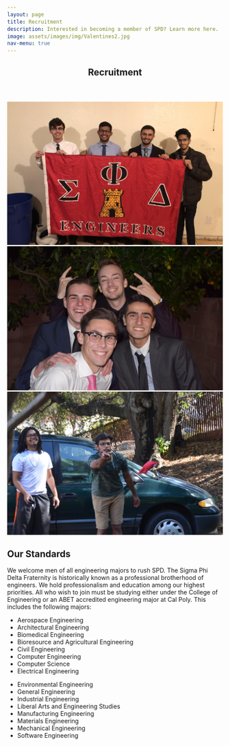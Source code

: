 ```yaml
---
layout: page
title: Recruitment
description: Interested in becoming a member of SPD? Learn more here.
image: assets/images/img/Valentines2.jpg
nav-menu: true
---
```


<!-- Main -->
<div id="main" class="alt">

<!-- One -->
<section id="one">
	<div class="inner">
		<header class="major">
			<h1>Recruitment</h1>
		</header>

<!-- Content -->
<div class="box alt">
	<div class="row 50% uniform">
		<div class="4u"><span class="image fit"><img src="assets/images/img/theta.JPG" alt="" /></span></div>
		<div class="4u"><span class="image fit"><img src="assets/images/img/Valentines1.jpg" alt="" /></span></div>
		<div class="4u$"><span class="image fit"><img src="assets/images/img/DSC_0294.jpg" alt="" /></span></div>
	</div>
</div>

<!-- <h2>WINTER RUSH 2022</h2>

                    <h3>What is Rush?!</h3>

                    <h4>Rush week is a series of events we put on so you can learn more about Sigma Phi Delta. Our next rush will be week 3 of Winter 2022. Stay tuned for event details!</h4>
                    <div class="row">
                        <div>
                            <h3>Tuesday 1/18: Pizza Night </h3>
                            <ul>
                                <li>Time: 6pm at ATL (BLDG: 007)</li>
                                <li>Come get free Pizza, meet the bros, and learn more about Sigma Phi Delta.</li>
                            </ul>
                        </div>
                        <div>
                            <h3>Wednesday 1/19: Bowling @ Mustang Lanes</h3>
                            <ul>
                                <li>Time: 6pm, meet at Mustang Lanes</li>
                                <li> Come play bowling with us and eat pizza, for free. Show off your skills or lack of skills, we don't judge.
                                </li>
                            </ul>
                        </div>
                        <div>
                            <h3>Thursday 1/20: Professional day @ The Castle (Meet @ the PAC for rides)</h3>
                            <ul>
                                <li>Time: 6pm, meet at PAC</li>
                                <li>As we are a professional engineering fraternity, we have many brothers and alumni working in industry. This night is a career fair style professional day to share what we've learned and how we can help you in your professional career.
                                </li>
                            </ul>
                        </div>
                        <div>
                            <h3>Friday and Saturday: Invite only events</h3>
                            <ul>
                                <li>We will be inviting rushees back to go through the next stages of our process.</li>
                            </ul>
                        </div>
                        <p><b>Please direct any questions to Recruitment Chairman Jaren Townsend</b></p>
    		<br>
    	    	<ul>
    			<li>recruitment.spd.calpoly@gmail.com</li>
    			<li>(858) 335-9029</li>
    	    	</ul>
                    </div> -->

<h2 id="content">Our Standards</h2>
<p>We welcome men of all engineering majors to rush SPD. The Sigma Phi Delta Fraternity is historically known as a professional brotherhood of engineers. We hold professionalism and education among our highest priorities. All who wish to join must be studying either under the College of Engineering or an ABET accredited engineering major at Cal Poly. This includes the following majors:
</p>

<div class="row">
	<div class="6u 12u$(small)">
		<ul>
			<li>Aerospace Engineering</li>
			<li>Architectural Engineering</li>
			<li>Biomedical Engineering</li>
			<li>Bioresource and Agricultural Engineering</li>
			<li>Civil Engineering</li>
			<li>Computer Engineering</li>
			<li>Computer Science</li>
			<li>Electrical Engineering</li>
		</ul>
	</div>
	<div class="6u 12u$(small)">
		<ul>
			<li>Environmental Engineering</li>
			<li>General Engineering</li>
			<li>Industrial Engineering</li>
			<li>Liberal Arts and Engineering Studies</li>
			<li>Manufacturing Engineering</li>
			<li>Materials Engineering</li>
			<li>Mechanical Engineering</li>
			<li>Software Engineering</li>
		</ul>
	</div>
</div>

</div>
</section>

</div>
